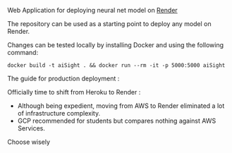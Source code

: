 Web Application for deploying neural net model on [Render](https://render.com)

The repository can be used as a starting point to deploy any model on Render.

Changes can be tested locally by installing Docker and using the following command:

```
docker build -t aiSight . && docker run --rm -it -p 5000:5000 aiSight
```

The guide for production deployment :







Officially time to shift from Heroku to Render :

* Although being expedient, moving from AWS to Render eliminated a lot of infrastructure complexity.
* GCP recommended for students but compares nothing against AWS Services.

Choose wisely
